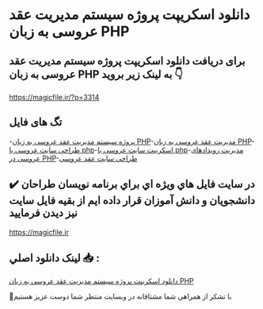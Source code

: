 # دانلود اسکریپت پروژه سیستم مدیریت عقد عروسی به زبان PHP

## برای دریافت دانلود اسکریپت پروژه سیستم مدیریت عقد عروسی به زبان PHP به لینک زیر بروید 👇

https://magicfile.ir/?p=3314

## تگ های فایل

-[پروژه سیستم مدیریت عقد عروسی به زبان PHP](https://magicfile.ir/product/%d8%a7%d8%b3%da%a9%d8%b1%db%8c%d9%be%d8%aa%d9%be%d8%b1%d9%88%da%98%d9%87-%d8%b3%db%8c%d8%b3%d8%aa%d9%85-%d9%85%d8%af%db%8c%d8%b1%db%8c%d8%aa-%d8%b9%d9%82%d8%af-%d8%b9%d8%b1%d9%88%d8%b3%db%8c%d8%a8%d9%87-%d8%b2%d8%a8%d8%a7%d9%86-php/)-[مدیریت عقد عروسی به زبان PHP](https://magicfile.ir/product/%d8%a7%d8%b3%da%a9%d8%b1%db%8c%d9%be%d8%aa%d9%be%d8%b1%d9%88%da%98%d9%87-%d8%b3%db%8c%d8%b3%d8%aa%d9%85-%d9%85%d8%af%db%8c%d8%b1%db%8c%d8%aa-%d8%b9%d9%82%d8%af-%d8%b9%d8%b1%d9%88%d8%b3%db%8c%d8%a8%d9%87-%d8%b2%d8%a8%d8%a7%d9%86-php/)-[طراحی سایت عروسی با php](https://magicfile.ir/product/%d8%a7%d8%b3%da%a9%d8%b1%db%8c%d9%be%d8%aa%d9%be%d8%b1%d9%88%da%98%d9%87-%d8%b3%db%8c%d8%b3%d8%aa%d9%85-%d9%85%d8%af%db%8c%d8%b1%db%8c%d8%aa-%d8%b9%d9%82%d8%af-%d8%b9%d8%b1%d9%88%d8%b3%db%8c%d8%a8%d9%87-%d8%b2%d8%a8%d8%a7%d9%86-php/)-[اسکریپت سایت عروسی با php](https://magicfile.ir/product/%d8%a7%d8%b3%da%a9%d8%b1%db%8c%d9%be%d8%aa%d9%be%d8%b1%d9%88%da%98%d9%87-%d8%b3%db%8c%d8%b3%d8%aa%d9%85-%d9%85%d8%af%db%8c%d8%b1%db%8c%d8%aa-%d8%b9%d9%82%d8%af-%d8%b9%d8%b1%d9%88%d8%b3%db%8c%d8%a8%d9%87-%d8%b2%d8%a8%d8%a7%d9%86-php/)-[مدیریت رویدادهای عروسی در PHP](https://magicfile.ir/product/%d8%a7%d8%b3%da%a9%d8%b1%db%8c%d9%be%d8%aa%d9%be%d8%b1%d9%88%da%98%d9%87-%d8%b3%db%8c%d8%b3%d8%aa%d9%85-%d9%85%d8%af%db%8c%d8%b1%db%8c%d8%aa-%d8%b9%d9%82%d8%af-%d8%b9%d8%b1%d9%88%d8%b3%db%8c%d8%a8%d9%87-%d8%b2%d8%a8%d8%a7%d9%86-php/)-[طراحی سایت عقد عروسی](https://magicfile.ir/product/%d8%a7%d8%b3%da%a9%d8%b1%db%8c%d9%be%d8%aa%d9%be%d8%b1%d9%88%da%98%d9%87-%d8%b3%db%8c%d8%b3%d8%aa%d9%85-%d9%85%d8%af%db%8c%d8%b1%db%8c%d8%aa-%d8%b9%d9%82%d8%af-%d8%b9%d8%b1%d9%88%d8%b3%db%8c%d8%a8%d9%87-%d8%b2%d8%a8%d8%a7%d9%86-php/)

## ✔️ در سايت فايل هاي ويژه اي براي برنامه نويسان طراحان دانشجويان و دانش آموزان قرار داده ايم از بقيه فايل سايت نيز ديدن فرماييد

https://magicfile.ir


## لينک دانلود اصلي 📥 :

[دانلود اسکریپت پروژه سیستم مدیریت عقد عروسی به زبان PHP](https://magicfile.ir/product/%d8%a7%d8%b3%da%a9%d8%b1%db%8c%d9%be%d8%aa%d9%be%d8%b1%d9%88%da%98%d9%87-%d8%b3%db%8c%d8%b3%d8%aa%d9%85-%d9%85%d8%af%db%8c%d8%b1%db%8c%d8%aa-%d8%b9%d9%82%d8%af-%d8%b9%d8%b1%d9%88%d8%b3%db%8c%d8%a8%d9%87-%d8%b2%d8%a8%d8%a7%d9%86-php/) 


🙏با تشکر از همراهي شما مشتاقانه در وبسایت منتظر شما دوست عزیز هستیم

